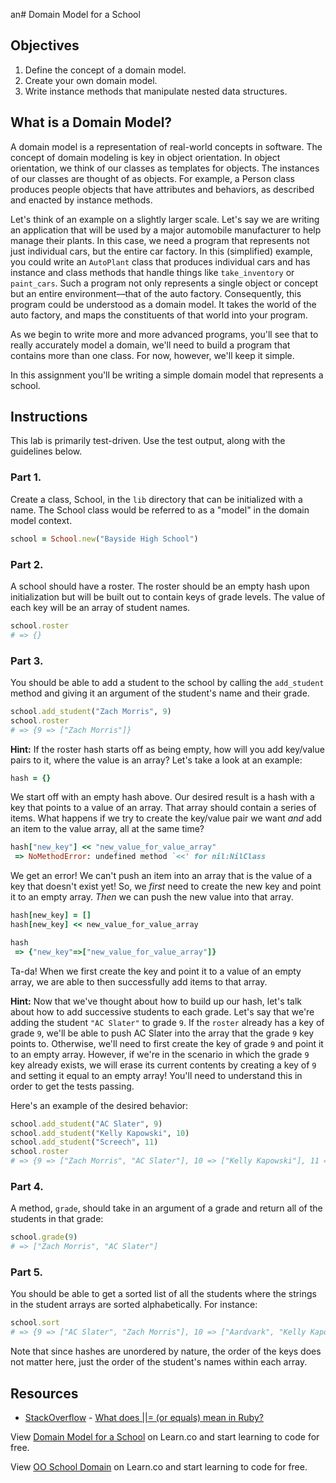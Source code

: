 an# Domain Model for a School

## Objectives

1. Define the concept of a domain model. 
2. Create your own domain model. 
3. Write instance methods that manipulate nested data structures. 

## What is a Domain Model?

A domain model is a representation of real-world concepts in software. The concept of domain modeling is key in object orientation. In object orientation, we think of our classes as templates for objects. The instances of our classes are thought of as objects. For example, a Person class produces people objects that have attributes and behaviors, as described and enacted by instance methods. 

Let's think of an example on a slightly larger scale. Let's say we are writing an application that will be used by a major automobile manufacturer to help manage their plants. In this case, we need a program that represents not just individual cars, but the entire car factory. In this (simplified) example, you could write an `AutoPlant` class that produces individual cars and has instance and class methods that handle things like `take_inventory` or `paint_cars`. Such a program not only represents a single object or concept but an entire environment––that of the auto factory. Consequently, this program could be understood as a domain model. It takes the world of the auto factory, and maps the constituents of that world into your program. 

As we begin to write more and more advanced programs, you'll see that to really accurately model a domain, we'll need to build a program that contains more than one class. For now, however, we'll keep it simple.

In this assignment you'll be writing a simple domain model that represents a school. 
## Instructions

This lab is primarily test-driven. Use the test output, along with the guidelines below. 

### Part 1. 

Create a class, School, in the `lib` directory that can be initialized with a name. The School class would be referred to as a "model" in the domain model context. 
```ruby
school = School.new("Bayside High School")
```

### Part 2. 

A school should have a roster. The roster should be an empty hash upon initialization but will be built out to contain keys of grade levels. The value of each key will be an array of student names. 

```ruby
school.roster
# => {}
```
### Part 3.

You should be able to add a student to the school by calling the `add_student` method and giving it an argument of the student's name and their grade.

```ruby
school.add_student("Zach Morris", 9)
school.roster
# => {9 => ["Zach Morris"]}
``` 

**Hint:** If the roster hash starts off as being empty, how will you add key/value pairs to it, where the value is an array? Let's take a look at an example: 

```ruby
hash = {}
```

We start off with an empty hash above. Our desired result is a hash with a key that points to a value of an array. That array should contain a series of items. What happens if we try to create the key/value pair we want *and* add an item to the value array, all at the same time?

```ruby
hash["new_key"] << "new_value_for_value_array"
 => NoMethodError: undefined method `<<' for nil:NilClass
```

We get an error! We can't push an item into an array that is the value of a key that doesn't exist yet! So, we *first* need to create the new key and point it to an empty array. *Then* we can push the new value into that array. 

```ruby
hash[new_key] = []
hash[new_key] << new_value_for_value_array

hash
 => {"new_key"=>["new_value_for_value_array"]} 
```

Ta-da! When we first create the key and point it to a value of an empty array, we are able to then successfully add items to that array. 

**Hint:** Now that we've thought about how to build up our hash, let's talk about how to add successive students to each grade. Let's say that we're adding the student `"AC Slater"` to grade `9`. If the `roster` already has a key of grade `9`, we'll be able to push AC Slater into the array that the grade `9` key points to. Otherwise, we'll need to first create the key of grade `9` and point it to an empty array. However, if we're in the scenario in which the grade `9` key already exists, we will erase its current contents by creating a key of `9` and setting it equal to an empty array! You'll need to understand this in order to get the tests passing. 

Here's an example of the desired behavior:

```ruby
school.add_student("AC Slater", 9)
school.add_student("Kelly Kapowski", 10)
school.add_student("Screech", 11)
school.roster
# => {9 => ["Zach Morris", "AC Slater"], 10 => ["Kelly Kapowski"], 11 => ["Screech"]}
```

### Part 4. 

A method, `grade`, should take in an argument of a grade and return all of the students in that grade:

```ruby
school.grade(9)
# => ["Zach Morris", "AC Slater"]
```

### Part 5.
 
You should be able to get a sorted list of all the students where the strings in the student arrays are sorted alphabetically. For instance:

```ruby
school.sort
# => {9 => ["AC Slater", "Zach Morris"], 10 => ["Aardvark", "Kelly Kapowski"], 11 => ["Screech", "Xavier"]}
```

Note that since hashes are unordered by nature, the order of the keys does not matter here, just the order of the student's names within each array.

## Resources
* [StackOverflow](http://stackoverflow.com/) - [What does ||= (or equals) mean in Ruby?](http://stackoverflow.com/questions/995593/what-does-or-equals-mean-in-ruby)

<p data-visibility='hidden'>View <a href='https://learn.co/lessons/school-domain' title='Domain Model for a School'>Domain Model for a School</a> on Learn.co and start learning to code for free.</p>

<p class='util--hide'>View <a href='https://learn.co/lessons/school-domain'>OO School Domain</a> on Learn.co and start learning to code for free.</p>
